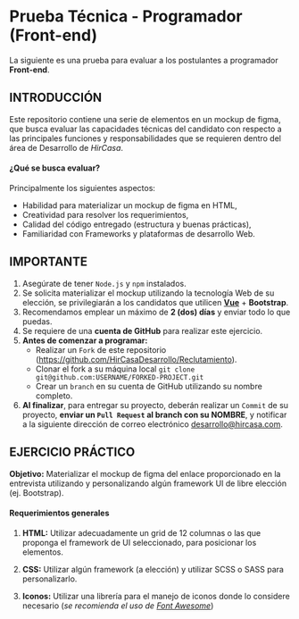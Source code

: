 # Prueba Técnica - Programador (Front-end)
La siguiente es una prueba para evaluar a los postulantes a programador **Front-end**.

## INTRODUCCIÓN
Este repositorio contiene una serie de elementos en un mockup de figma, que busca evaluar las capacidades técnicas del candidato con respecto a las principales funciones y responsabilidades que se requieren dentro del área de Desarrollo de _HirCasa_.

#### ¿Qué se busca evaluar?
Principalmente los siguientes aspectos:
  + Habilidad para materializar un mockup de figma en HTML,
  + Creatividad para resolver los requerimientos,
  + Calidad del código entregado (estructura y buenas prácticas),
  + Familiaridad con Frameworks y plataformas de desarrollo Web.

## IMPORTANTE
1. Asegúrate de tener `Node.js` y `npm` instalados.
2. Se solicita materializar el mockup utilizando la tecnología Web de su elección, se privilegiarán a los candidatos que utilicen **[Vue](https://v3.vuejs.org/)** + **Bootstrap**.
3. Recomendamos emplear un máximo de **2 (dos) días** y enviar todo lo que puedas.
4. Se requiere de una **cuenta de GitHub** para realizar este ejercicio.
5. **Antes de comenzar a programar:**
    * Realizar un `Fork` de este repositorio (https://github.com/HirCasaDesarrollo/Reclutamiento).
    * Clonar el fork a su máquina local  `git clone git@github.com:USERNAME/FORKED-PROJECT.git`
    * Crear un `branch` en su cuenta de GitHub utilizando su nombre completo.
6. **Al finalizar**, para entregar su proyecto, deberán realizar un `Commit` de su proyecto, **enviar un `Pull Request` al branch con su NOMBRE**, y notificar a la siguiente dirección de correo electrónico  [desarrollo@hircasa.com](mailto:desarrollo@hircasa.com).

## EJERCICIO PRÁCTICO
**Objetivo:** Materializar el mockup de figma del enlace proporcionado en la entrevista utilizando y personalizando algún framework UI de libre elección (ej. Bootstrap).

#### Requerimientos generales

1. **HTML:** Utilizar adecuadamente un grid de 12 columnas o las que proponga el framework de UI seleccionado, para posicionar los elementos. 

2. **CSS:** Utilizar algún framework (a elección) y utilizar SCSS o SASS para personalizarlo.

3. **Iconos:** Utilizar una librería para el manejo de iconos donde lo considere necesario (_se recomienda el uso de [Font Awesome](http://fontawesome.io/)_)
